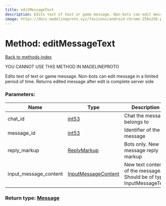 ```yaml
---
title: editMessageText
description: Edits text of text or game message. Non-bots can edit message in a limited period of time. Returns edited message after edit is complete server side
image: https://docs.madelineproto.xyz/favicons/android-chrome-256x256.png
---
```

# Method: editMessageText  
[Back to methods index](index.md)


YOU CANNOT USE THIS METHOD IN MADELINEPROTO


Edits text of text or game message. Non-bots can edit message in a limited period of time. Returns edited message after edit is complete server side

### Parameters:

| Name     |    Type       | Description | Required |
|----------|---------------|-------------|----------|
|chat\_id|[int53](../types/int53.md) | Chat the message belongs to | Yes|
|message\_id|[int53](../types/int53.md) | Identifier of the message | Yes|
|reply\_markup|[ReplyMarkup](../types/ReplyMarkup.md) | Bots only. New message reply markup | Yes|
|input\_message\_content|[InputMessageContent](../types/InputMessageContent.md) | New text content of the message. Should be of type InputMessageText | Yes|


### Return type: [Message](../types/Message.md)

